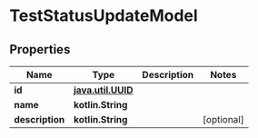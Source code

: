 
# TestStatusUpdateModel

## Properties
| Name | Type | Description | Notes |
| ------------ | ------------- | ------------- | ------------- |
| **id** | [**java.util.UUID**](java.util.UUID.md) |  |  |
| **name** | **kotlin.String** |  |  |
| **description** | **kotlin.String** |  |  [optional] |



